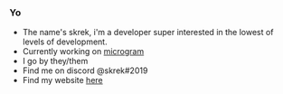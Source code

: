 ### Yo
- The name's skrek, i'm a developer super interested in the lowest of levels of development.
- Currently working on [microgram](https://github.com/skrekhere/microgram)
- I go by they/them
- Find me on discord @skrek#2019
- Find my website [here](https://skrek.gg)

